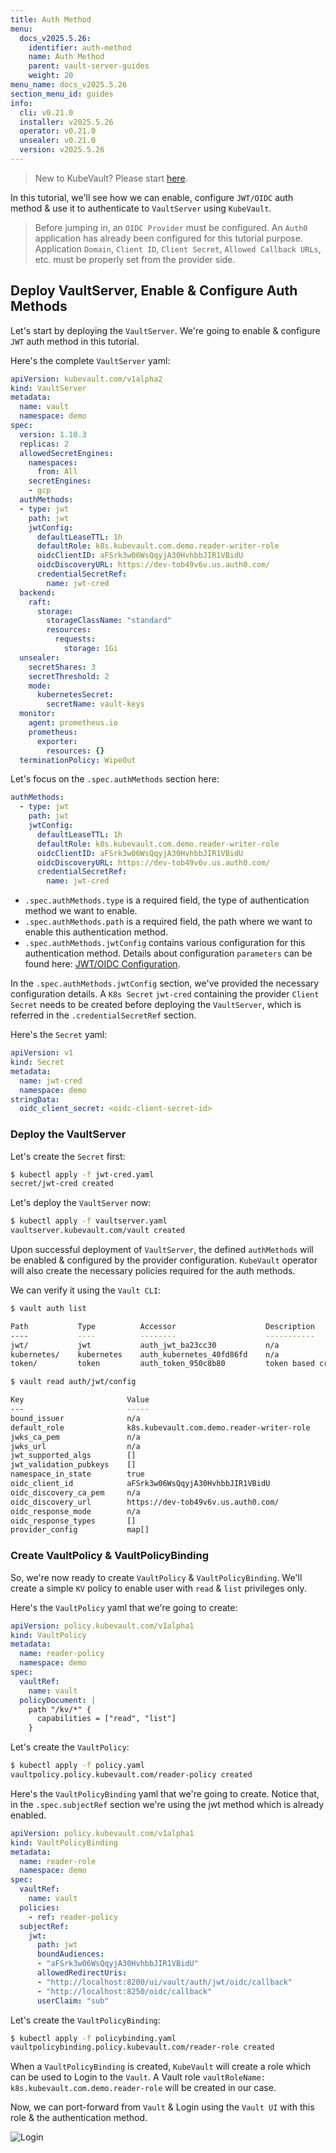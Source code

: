 ```yaml
---
title: Auth Method
menu:
  docs_v2025.5.26:
    identifier: auth-method
    name: Auth Method
    parent: vault-server-guides
    weight: 20
menu_name: docs_v2025.5.26
section_menu_id: guides
info:
  cli: v0.21.0
  installer: v2025.5.26
  operator: v0.21.0
  unsealer: v0.21.0
  version: v2025.5.26
---
```


> New to KubeVault? Please start [here](/docs/v2025.5.26/concepts/README).

In this tutorial, we'll see how we can enable, configure `JWT/OIDC` auth method & use it to authenticate to `VaultServer` using `KubeVault`.  

> Before jumping in, an `OIDC Provider` must be configured. An `Auth0` application has already been configured for this tutorial purpose. Application `Domain`, `Client ID`, `Client Secret`, `Allowed Callback URLs`, etc. must be properly set from the provider side.

## Deploy VaultServer, Enable & Configure Auth Methods

Let's start by deploying the `VaultServer`. We're going to enable & configure `JWT` auth method in this tutorial. 

Here's the complete `VaultServer` yaml:

```yaml
apiVersion: kubevault.com/v1alpha2
kind: VaultServer
metadata:
  name: vault
  namespace: demo
spec:
  version: 1.10.3
  replicas: 2
  allowedSecretEngines:
    namespaces:
      from: All
    secretEngines:
    - gcp
  authMethods:
  - type: jwt
    path: jwt
    jwtConfig:
      defaultLeaseTTL: 1h
      defaultRole: k8s.kubevault.com.demo.reader-writer-role
      oidcClientID: aFSrk3w06WsQqyjA30HvhbbJIR1VBidU
      oidcDiscoveryURL: https://dev-tob49v6v.us.auth0.com/
      credentialSecretRef: 
        name: jwt-cred
  backend:
    raft:
      storage:
        storageClassName: "standard"
        resources:
          requests:
            storage: 1Gi
  unsealer:
    secretShares: 3
    secretThreshold: 2
    mode:
      kubernetesSecret:
        secretName: vault-keys
  monitor:
    agent: prometheus.io
    prometheus:
      exporter:
        resources: {}
  terminationPolicy: WipeOut

```

Let's focus on the `.spec.authMethods` section here:

```yaml
authMethods:
  - type: jwt
    path: jwt
    jwtConfig:
      defaultLeaseTTL: 1h
      defaultRole: k8s.kubevault.com.demo.reader-writer-role
      oidcClientID: aFSrk3w06WsQqyjA30HvhbbJIR1VBidU
      oidcDiscoveryURL: https://dev-tob49v6v.us.auth0.com/
      credentialSecretRef: 
        name: jwt-cred

```

* `.spec.authMethods.type` is a required field, the type of authentication method we want to enable.
* `.spec.authMethods.path` is a required field, the path where we want to enable this authentication method.
* `.spec.authMethods.jwtConfig` contains various configuration for this authentication method. Details about configuration `parameters` can be found here: [JWT/OIDC Configuration](https://www.vaultproject.io/api-docs/auth/jwt#configure).

In the `.spec.authMethods.jwtConfig` section, we've provided the necessary configuration details. A `K8s Secret` `jwt-cred` containing the provider `Client Secret` needs to be created before deploying the `VaultServer`, which is referred in the `.credentialSecretRef` section.

Here's the `Secret` yaml:

```yaml
apiVersion: v1
kind: Secret
metadata:
  name: jwt-cred
  namespace: demo
stringData:
  oidc_client_secret: <oidc-client-secret-id>

```

### Deploy the VaultServer

Let's create the `Secret` first:
```bash
$ kubectl apply -f jwt-cred.yaml
secret/jwt-cred created
```

Let's deploy the `VaultServer` now:
```bash
$ kubectl apply -f vaultserver.yaml
vaultserver.kubevault.com/vault created
```

Upon successful deployment of `VaultServer`, the defined `authMethods` will be enabled & configured by the provider configuration. `KubeVault` operator will also create the necessary policies required for the auth methods.

We can verify it using the `Vault CLI`:

```bash
$ vault auth list

Path           Type          Accessor                    Description
----           ----          --------                    -----------
jwt/           jwt           auth_jwt_ba23cc30           n/a
kubernetes/    kubernetes    auth_kubernetes_40fd86fd    n/a
token/         token         auth_token_950c8b80         token based credentials
```

```bash
$ vault read auth/jwt/config

Key                       Value
---                       -----
bound_issuer              n/a
default_role              k8s.kubevault.com.demo.reader-writer-role
jwks_ca_pem               n/a
jwks_url                  n/a
jwt_supported_algs        []
jwt_validation_pubkeys    []
namespace_in_state        true
oidc_client_id            aFSrk3w06WsQqyjA30HvhbbJIR1VBidU
oidc_discovery_ca_pem     n/a
oidc_discovery_url        https://dev-tob49v6v.us.auth0.com/
oidc_response_mode        n/a
oidc_response_types       []
provider_config           map[]

```
### Create VaultPolicy & VaultPolicyBinding

So, we're now ready to create `VaultPolicy` & `VaultPolicyBinding`. We'll create a simple `KV` policy to enable user with `read` & `list` privileges only.

Here's the `VaultPolicy` yaml that we're going to create:

```yaml
apiVersion: policy.kubevault.com/v1alpha1
kind: VaultPolicy
metadata:
  name: reader-policy
  namespace: demo
spec:
  vaultRef:
    name: vault
  policyDocument: |
    path "/kv/*" {
      capabilities = ["read", "list"]
    }

```

Let's create the `VaultPolicy`:

```bash
$ kubectl apply -f policy.yaml
vaultpolicy.policy.kubevault.com/reader-policy created
```

Here's the `VaultPolicyBinding` yaml that we're going to create. Notice that, in the `.spec.subjectRef` section we're using the jwt method which is already enabled.

```yaml
apiVersion: policy.kubevault.com/v1alpha1
kind: VaultPolicyBinding
metadata:
  name: reader-role
  namespace: demo
spec:
  vaultRef:
    name: vault
  policies:
    - ref: reader-policy
  subjectRef:
    jwt:
      path: jwt
      boundAudiences: 
      - "aFSrk3w06WsQqyjA30HvhbbJIR1VBidU"
      allowedRedirectUris: 
      - "http://localhost:8200/ui/vault/auth/jwt/oidc/callback"
      - "http://localhost:8250/oidc/callback"
      userClaim: "sub"

```

Let's create the `VaultPolicyBinding`:

```bash
$ kubectl apply -f policybinding.yaml
vaultpolicybinding.policy.kubevault.com/reader-role created
```

When a `VaultPolicyBinding` is created, `KubeVault` will create a role which can be used to Login to the `Vault`. A Vault role `vaultRoleName: k8s.kubevault.com.demo.reader-role` will be created in our case.

Now, we can port-forward from `Vault` & Login using the `Vault UI` with this role & the authentication method.

![Login](/docs/v2025.5.26/images/guides/vault-server/vault-login.jpg)

